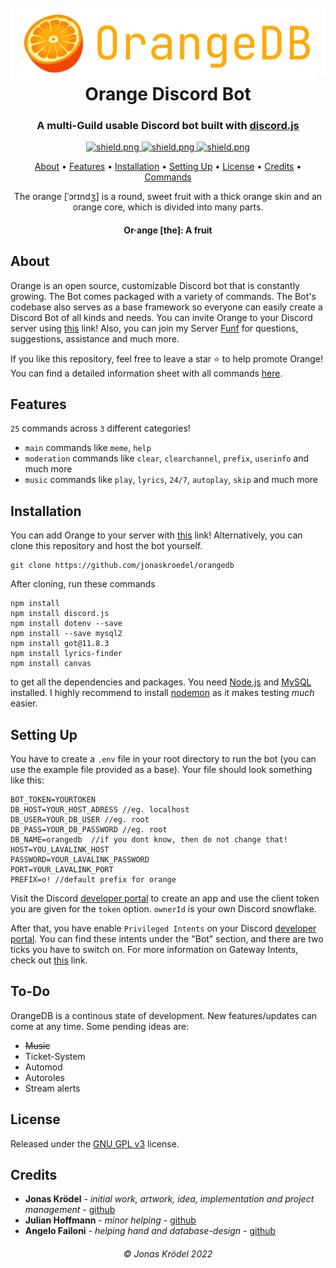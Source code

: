 ﻿<h1 align="center">
    <br>
    <a href="https://github.com/jonaskroedel/OrangeDB"><img src="./images/OrangeDB.png"></a>
    <br>
    Orange Discord Bot
    <br>
</h1>

<h3 align=center>A multi-Guild usable Discord bot built with <a href=https://github.com/discordjs/discord.js>discord.js</a></h3>

<div align=center>

  <a href="https://discord.gg/EejzQcpMHG">
    <img src="https://discordapp.com/api/guilds/771331659953602601/widget.png?style=shield" alt="shield.png">
  </a>

  <a href="https://github.com/discordjs">
    <img src="https://img.shields.io/badge/discord.js-v13.6.0-blue.svg?logo=npm" alt="shield.png">
  </a>

  <a href="https://github.com/sabattle/CalypsoBot/blob/develop/LICENSE">
    <img src="https://img.shields.io/badge/license-GNU%20GPL%20v3-green" alt="shield.png">
  </a>

</div>

<p align="center">
  <a href="#about">About</a>
  •
  <a href="#features">Features</a>
  •
  <a href="#installation">Installation</a>
  •
  <a href="#setting-up">Setting Up</a>
  •
  <a href="#license">License</a>
  •
  <a href="#credits">Credits</a>
  •
  <a href="https://github.com/jonaskroedel/OrangeDB/blob/master/COMMANDS.md#detailed-page-for-all-commands">Commands</a>
</p>



<p align="center">The orange [ˈɔrɪndʒ] is a round, sweet fruit with a thick orange skin and an orange core, which is divided into many parts.</p>
<h4 align="center">Or·ange [the]: A fruit</h4>

## About

Orange is an open source, customizable Discord bot that is constantly growing. The Bot comes packaged with a variety of commands. The Bot's codebase also serves as a base framework so everyone can easily create a Discord Bot of all kinds and needs. You can invite Orange to your Discord server using [this](https://discord.com/api/oauth2/authorize?client_id=845681260567068712&permissions=8&scope=bot) link! Also, you can join my Server [Funf](https://discord.gg/EejzQcpMHG) for questions, suggestions, assistance and much more.

If you like this repository, feel free to leave a star ⭐ to help promote Orange!
<br>
You can find a detailed information sheet with all commands [here](https://github.com/jonaskroedel/OrangeDB/blob/master/COMMANDS.md#detailed-page-for-all-commands).

## Features

``25`` commands across ``3`` different categories!

- ``main`` commands like `meme`, `help` 
- ``moderation`` commands like `clear`, `clearchannel`, `prefix`, `userinfo` and much more
- ``music`` commands like `play`, `lyrics`, `24/7`, `autoplay`, `skip` and much more

## Installation

You can add Orange to your server with [this](https://discord.com/api/oauth2/authorize?client_id=845681260567068712&permissions=8&scope=bot) link! Alternatively, you can clone this repository and host the bot yourself.

````
git clone https://github.com/jonaskroedel/orangedb
````

After cloning, run these commands

````
npm install
npm install discord.js
npm install dotenv --save
npm install --save mysql2
npm install got@11.8.3
npm install lyrics-finder
npm install canvas
````

to get all the dependencies and packages. You need [Node.js](https://nodejs.org/) and [MySQL](https://www.mysql.com/) installed. I highly recommend to install [nodemon](https://www.npmjs.com/package/nodemon) as it makes testing *much* easier.

## Setting Up

You have to create a ``.env`` file in your root directory to run the bot (you can use the example file provided as a base). Your file should look something like this:

````
BOT_TOKEN=YOURTOKEN
DB_HOST=YOUR_HOST_ADRESS //eg. localhost
DB_USER=YOUR_DB_USER //eg. root
DB_PASS=YOUR_DB_PASSWORD //eg. root
DB_NAME=orangedb  //if you dont know, then do not change that!
HOST=YOU_LAVALINK_HOST
PASSWORD=YOUR_LAVALINK_PASSWORD
PORT=YOUR_LAVALINK_PORT
PREFIX=o! //default prefix for orange
````

Visit the Discord [developer portal](https://discordapp.com/developers/applications/) to create an app and use the client token you are given for the `token` option. `ownerId` is your own Discord snowflake.

After that, you have enable `Privileged Intents` on your Discord [developer portal](https://discordapp.com/developers/applications/). You can find these intents under the "Bot" section, and there are two ticks you have to switch on. For more information on Gateway Intents, check out [this](https://discordjs.guide/popular-topics/intents.html#the-intents-bit-field-wrapper) link.

## To-Do

OrangeDB is a continous state of development. New features/updates can come at any time. Some pending ideas are:

- ~~Music~~ 
- Ticket-System
- Automod
- Autoroles
- Stream alerts

## License

Released under the [GNU GPL v3](https://www.gnu.org/licenses/gpl-3.0.en.html) license.

## Credits

- **Jonas Krödel** - *initial work, artwork, idea, implementation and project management* - [github](https://github.com/jonaskroedel)
- **Julian Hoffmann** - *minor helping* - [github](https://github.com/juhom205)
- **Angelo Failoni** - *helping hand and database-design* - [github](https://github.com/BrainFuzz-hub)

<h6 align="center">© Jonas Krödel 2022</h6>

